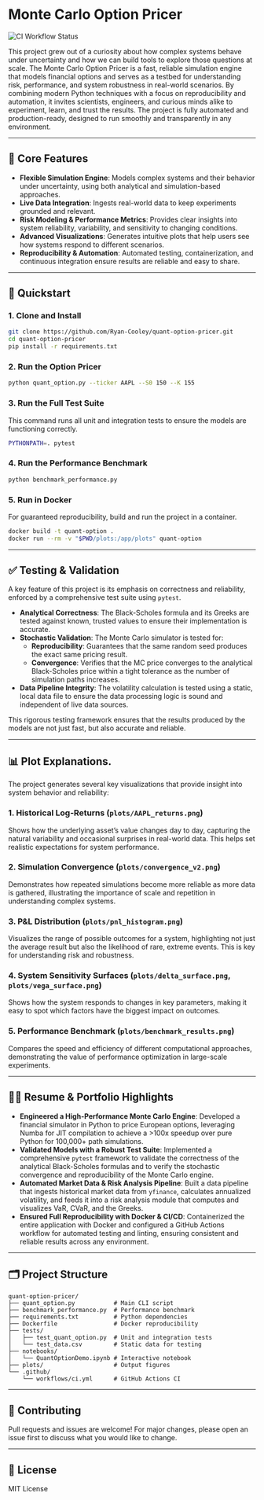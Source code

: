 # Monte Carlo Option Pricer

![CI Workflow Status](https://github.com/Ryan-Cooley/quant-option-pricer/workflows/CI/badge.svg)

This project grew out of a curiosity about how complex systems behave under uncertainty and how we can build tools to explore those questions at scale. The Monte Carlo Option Pricer is a fast, reliable simulation engine that models financial options and serves as a testbed for understanding risk, performance, and system robustness in real-world scenarios. By combining modern Python techniques with a focus on reproducibility and automation, it invites scientists, engineers, and curious minds alike to experiment, learn, and trust the results. The project is fully automated and production-ready, designed to run smoothly and transparently in any environment.

---

## 🚀 Core Features

- **Flexible Simulation Engine**: Models complex systems and their behavior under uncertainty, using both analytical and simulation-based approaches.
- **Live Data Integration**: Ingests real-world data to keep experiments grounded and relevant.
- **Risk Modeling & Performance Metrics**: Provides clear insights into system reliability, variability, and sensitivity to changing conditions.
- **Advanced Visualizations**: Generates intuitive plots that help users see how systems respond to different scenarios.
- **Reproducibility & Automation**: Automated testing, containerization, and continuous integration ensure results are reliable and easy to share.

---

## 🏁 Quickstart

### 1. Clone and Install

```bash
git clone https://github.com/Ryan-Cooley/quant-option-pricer.git
cd quant-option-pricer
pip install -r requirements.txt
```

### 2. Run the Option Pricer

```bash
python quant_option.py --ticker AAPL --S0 150 --K 155
```

### 3. Run the Full Test Suite

This command runs all unit and integration tests to ensure the models are functioning correctly.

```bash
PYTHONPATH=. pytest
```

### 4. Run the Performance Benchmark

```bash
python benchmark_performance.py
```

### 5. Run in Docker

For guaranteed reproducibility, build and run the project in a container.

```bash
docker build -t quant-option .
docker run --rm -v "$PWD/plots:/app/plots" quant-option
```

---

## ✅ Testing & Validation

A key feature of this project is its emphasis on correctness and reliability, enforced by a comprehensive test suite using `pytest`.

- **Analytical Correctness**: The Black-Scholes formula and its Greeks are tested against known, trusted values to ensure their implementation is accurate.
- **Stochastic Validation**: The Monte Carlo simulator is tested for:
    - **Reproducibility**: Guarantees that the same random seed produces the exact same pricing result.
    - **Convergence**: Verifies that the MC price converges to the analytical Black-Scholes price within a tight tolerance as the number of simulation paths increases.
- **Data Pipeline Integrity**: The volatility calculation is tested using a static, local data file to ensure the data processing logic is sound and independent of live data sources.

This rigorous testing framework ensures that the results produced by the models are not just fast, but also accurate and reliable.

---

## 📊 Plot Explanations.

The project generates several key visualizations that provide insight into system behavior and reliability:

### 1. **Historical Log-Returns** (`plots/AAPL_returns.png`)
Shows how the underlying asset’s value changes day to day, capturing the natural variability and occasional surprises in real-world data. This helps set realistic expectations for system performance.

### 2. **Simulation Convergence** (`plots/convergence_v2.png`)
Demonstrates how repeated simulations become more reliable as more data is gathered, illustrating the importance of scale and repetition in understanding complex systems.

### 3. **P&L Distribution** (`plots/pnl_histogram.png`)
Visualizes the range of possible outcomes for a system, highlighting not just the average result but also the likelihood of rare, extreme events. This is key for understanding risk and robustness.

### 4. **System Sensitivity Surfaces** (`plots/delta_surface.png`, `plots/vega_surface.png`)
Shows how the system responds to changes in key parameters, making it easy to spot which factors have the biggest impact on outcomes.

### 5. **Performance Benchmark** (`plots/benchmark_results.png`)
Compares the speed and efficiency of different computational approaches, demonstrating the value of performance optimization in large-scale experiments.

---

## 🧑‍💻 Resume & Portfolio Highlights

- **Engineered a High-Performance Monte Carlo Engine**: Developed a financial simulator in Python to price European options, leveraging Numba for JIT compilation to achieve a >100x speedup over pure Python for 100,000+ path simulations.
- **Validated Models with a Robust Test Suite**: Implemented a comprehensive `pytest` framework to validate the correctness of the analytical Black-Scholes formulas and to verify the stochastic convergence and reproducibility of the Monte Carlo engine.
- **Automated Market Data & Risk Analysis Pipeline**: Built a data pipeline that ingests historical market data from `yfinance`, calculates annualized volatility, and feeds it into a risk analysis module that computes and visualizes VaR, CVaR, and the Greeks.
- **Ensured Full Reproducibility with Docker & CI/CD**: Containerized the entire application with Docker and configured a GitHub Actions workflow for automated testing and linting, ensuring consistent and reliable results across any environment.

---

## 🗂️ Project Structure

```
quant-option-pricer/
├── quant_option.py           # Main CLI script
├── benchmark_performance.py  # Performance benchmark
├── requirements.txt          # Python dependencies
├── Dockerfile                # Docker reproducibility
├── tests/
│   ├── test_quant_option.py  # Unit and integration tests
│   └── test_data.csv         # Static data for testing
├── notebooks/
│   └── QuantOptionDemo.ipynb # Interactive notebook
├── plots/                    # Output figures
└── .github/
    └── workflows/ci.yml      # GitHub Actions CI
```

---

## 🤝 Contributing

Pull requests and issues are welcome! For major changes, please open an issue first to discuss what you would like to change.

---

## 📄 License

MIT License